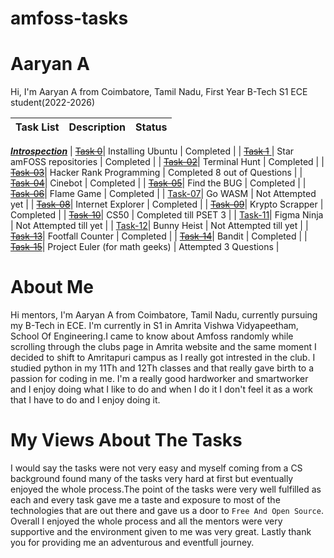 # amfoss-tasks
# Aaryan A

Hi, I'm Aaryan A from Coimbatore, Tamil Nadu, First Year B-Tech S1 ECE student(2022-2026)


| Task List | Description | Status |
|---|---|---|
[***Introspection***](https://github.com/theamankumarsingh/amfoss-tasks/tree/main/introspection)
| [~~Task 0~~](https://github.com/Aaryanajith/amfoss-tasks/tree/main/task-01)| Installing Ubuntu | Completed |
| [~~Task 1~~ ](https://github.com/Aaryanajith/amfoss-tasks/tree/main/task-01)| Star amFOSS repositories | Completed |
| [~~Task-02~~](https://github.com/Aaryanajith/amfoss-tasks/tree/main/task-02)| Terminal Hunt | Completed |
| [~~Task-03~~](https://github.com/Aaryanajith/amfoss-tasks/tree/main/task-03)| Hacker Rank Programming | Completed 8 out of Questions |
| [~~Task-04~~](https://github.com/Aaryanajith/amfoss-tasks/tree/main/task-04)| Cinebot | Completed |
| [~~Task-05~~](https://github.com/Aaryanajith/amfoss-tasks/tree/main/task-05)| Find the BUG | Completed |
| [~~Task-06~~](https://github.com/Aaryanajith/amfoss-tasks/tree/main/task-06)| Flame Game | Completed |
| [Task-07]()| Go WASM | Not Attempted yet |
| [~~Task-08~~](https://github.com/Aaryanajith/amfoss-tasks/tree/main/task-08)| Internet Explorer | Completed |
| [~~Task-09~~](https://github.com/Aaryanajith/amfoss-tasks/tree/main/task-09)| Krypto Scrapper | Completed |
| [~~Task-10~~](https://github.com/Aaryanajith/amfoss-tasks/tree/main/task-10)| CS50 |  Completed till PSET 3 |
| [Task-11]()| Figma Ninja | Not Attempted till yet |
| [Task-12]()| Bunny Heist | Not Attempted till yet |
| [~~Task-13~~](https://github.com/Aaryanajith/amfoss-tasks/tree/main/task-13)| Footfall Counter | Completed |
| [~~Task-14~~](https://github.com/Aaryanajith/amfoss-tasks/tree/main/task-14)| Bandit | Completed |
| [~~Task-15~~](https://github.com/Aaryanajith/amfoss-tasks/tree/main/task-15)| Project Euler (for math geeks) | Attempted 3 Questions |


# About Me

Hi mentors, I'm Aaryan A from Coimbatore, Tamil Nadu, currently pursuing my B-Tech in ECE. I'm currently in S1 in Amrita Vishwa Vidyapeetham, School Of Engineering.I came to know about Amfoss randomly while scrolling through the clubs page in Amrita website and the same moment I decided to shift to Amritapuri campus as I really got intrested in the club. I studied python in my 11Th and 12Th classes and that really gave birth to a passion for coding in me. I'm a really good hardworker and smartworker and I enjoy doing what I like to do and when I do it I don't feel it as a work that I have to do and I enjoy doing it.

# My Views About The Tasks

I would say the tasks were not very easy and myself coming from a CS background found many of the tasks very hard at first but eventually enjoyed the whole process.The point of the tasks were very well fulfilled as each and every task gave me a taste and exposure to most of the technologies that are out there and gave us a door to `Free And Open Source`. Overall I enjoyed the whole process and all the mentors were very supportive and the environment given to me was very great. Lastly thank you for providing me an adventurous and eventfull journey.
